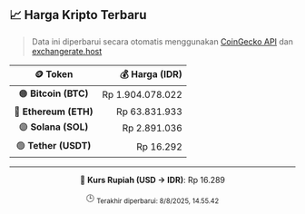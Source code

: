 

<!-- HARGA_KRIPTO -->
## 📈 Harga Kripto Terbaru

> Data ini diperbarui secara otomatis menggunakan [CoinGecko API](https://www.coingecko.com/) dan [exchangerate.host](https://exchangerate.host/)

<div align="center">

| 🪙 Token | 💰 Harga (IDR) |
|:------:|---------------:|
| 🟠 **Bitcoin (BTC)**   | Rp 1.904.078.022 |
| 🔵 **Ethereum (ETH)**  | Rp 63.831.933 |
| 🟣 **Solana (SOL)**    | Rp 2.891.036 |
| 🟢 **Tether (USDT)**   | Rp 16.292 |

---

💱 **Kurs Rupiah (USD → IDR)**: Rp 16.289

🕒 <sub>Terakhir diperbarui: 8/8/2025, 14.55.42</sub>

</div>
<!-- /HARGA_KRIPTO -->